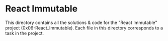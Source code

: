 # React Immutable

This directory contains all the solutions & code for the "React Immutable" project (0x06-React_Immutable). Each file in this directory corresponds to a task in the project.
